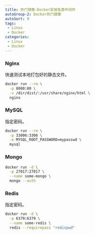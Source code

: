```yaml
---
title: 热门镜像-Docker安装各类中间件
autoGroup-2: Docker热门镜像
autoSort: 9
tags:
 - Linux
 - Docker
categories: 
 - Linux
 - Docker
---
```






### Nginx

快速测试本地打包好的静态文件。

```bash
docker run --rm \
  -p 8080:80 \
  -v /dir/dist/:/usr/share/nginx/html \
  nginx
```

### MySQL

指定密码。

```bash
docker run --rm \
  -p 33006:3306 \
  -e MYSQL_ROOT_PASSWORD=mypasswd \
  mysql
```

### Mongo

```bash
docker run -d \
  -p 27017:27017 \
  --name some-mongo \
  mongo --auth
```

### Redis

指定密码。

```bash
docker run -d \
  -p 6379:6379 \
  --name some-redis \
  redis --requirepass "redispwd"
```